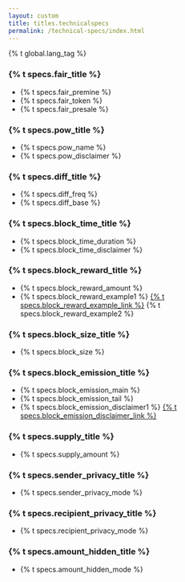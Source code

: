 ```yaml
---
layout: custom
title: titles.technicalspecs
permalink: /technical-specs/index.html
---
```

{% t global.lang_tag %}
<div class="about-monero">
    <section class="container">
        <div class="row">
            <!-- left two-thirds block-->
            <div class="full col-xs-12">
                <div class="info-block text-adapt">
                    <div class="row">
                        <div class="col">
                            <h3>{% t specs.fair_title %}</h3>
                        </div>
                    </div>
                    <div>
                        <ul>
                            <li>{% t specs.fair_premine %}</li>
                            <li>{% t specs.fair_token %}</li>
                            <li>{% t specs.fair_presale %}</li>
                        </ul>
                    </div>
                    <div class="row">
                        <div class="col">
                            <h3>{% t specs.pow_title %}</h3>
                        </div>
                    </div>
                    <div>
                        <ul>
                            <li>{% t specs.pow_name %}</li>
                            <li>{% t specs.pow_disclaimer %}</li>
                        </ul>
                    </div>
                    <div class="row">
                        <div class="col">
                            <h3>{% t specs.diff_title %}</h3>
                        </div>
                    </div>
                    <div>
                        <ul>
                            <li>{% t specs.diff_freq %}</li>
                            <li>{% t specs.diff_base %}</li>
                        </ul>
                    </div>
                    <div class="row">
                        <div class="col">
                            <h3>{% t specs.block_time_title %}</h3>
                        </div>
                    </div>
                    <div>
                        <ul>
                            <li>{% t specs.block_time_duration %}</li>
                            <li>{% t specs.block_time_disclaimer %}</li>
                        </ul>
                    </div>
                    <div class="row">
                        <div class="col">
                            <h3>{% t specs.block_reward_title %}</h3>
                        </div>
                    </div>
                    <div>
                        <ul>
                            <li>{% t specs.block_reward_amount %}</li>
                            <li>{% t specs.block_reward_example1 %} <a href="https://moneroblocks.info/">{% t specs.block_reward_example_link %}</a> {% t specs.block_reward_example2 %}</li>
                        </ul>
                    </div>
                    <div class="row">
                        <div class="col">
                            <h3>{% t specs.block_size_title %}</h3>
                        </div>
                    </div>
                    <div>
                        <ul>
                            <li>{% t specs.block_size %}</li>
                        </ul>
                    </div>
                    <div class="row">
                        <div class="col">
                            <h3>{% t specs.block_emission_title %}</h3>
                        </div>
                    </div>
                    <div>
                        <ul>
                            <li>{% t specs.block_emission_main %}</li>
                            <li>{% t specs.block_emission_tail %}</li>
                            <li>{% t specs.block_emission_disclaimer1 %} <a href="https://www.reddit.com/r/Monero/comments/512kwh/useful_for_learning_about_monero_coin_emission/">{% t specs.block_emission_disclaimer_link %}</a></li>
                        </ul>
                    </div>
                    <div class="row">
                        <div class="col">
                            <h3>{% t specs.supply_title %}</h3>
                        </div>
                    </div>
                    <div>
                        <ul>
                            <li>{% t specs.supply_amount %}</li>
                        </ul>
                    </div>
                    <div class="row">
                        <div class="col">
                            <h3>{% t specs.sender_privacy_title %}</h3>
                        </div>
                    </div>
                    <div>
                        <ul>
                            <li>{% t specs.sender_privacy_mode %}</li>
                        </ul>
                    </div>
                    <div class="row">
                        <div class="col">
                            <h3>{% t specs.recipient_privacy_title %}</h3>
                        </div>
                    </div>
                    <div>
                        <ul>
                            <li>{% t specs.recipient_privacy_mode %}</li>
                        </ul>
                    </div>
                    <div class="row">
                        <div class="col">
                            <h3>{% t specs.amount_hidden_title %}</h3>
                        </div>
                    </div>
                    <div>
                        <ul>
                            <li>{% t specs.amount_hidden_mode %}</li>
                        </ul>
                    </div>
                </div>
            </div>
            <!-- end right one-third block-->
        </div>
    </section>
</div>

